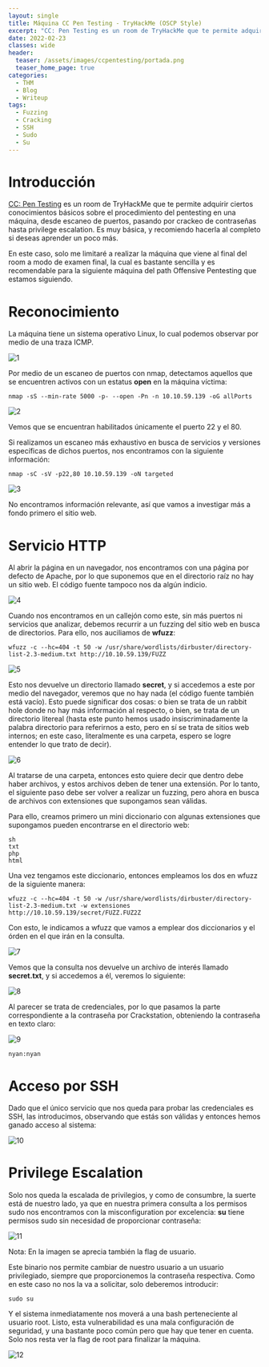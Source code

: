 ```yaml
---
layout: single
title: Máquina CC Pen Testing - TryHackMe (OSCP Style)
excerpt: "CC: Pen Testing es un room de TryHackMe que te permite adquirir ciertos conocimientos básicos sobre el procedimiento del pentesting en una máquina. Vamos a resolver la máquina que viene al final del room a modo de examen final, la cual es bastante sencilla."
date: 2022-02-23
classes: wide
header:
  teaser: /assets/images/ccpentesting/portada.png
  teaser_home_page: true
categories:
  - THM
  - Blog
  - Writeup
tags:
  - Fuzzing
  - Cracking
  - SSH
  - Sudo
  - Su
---
```


# Introducción
[CC: Pen Testing](https://tryhackme.com/room/ccpentesting) es un room de TryHackMe que te permite adquirir ciertos conocimientos básicos sobre el procedimiento del pentesting en una máquina, desde escaneo de puertos, pasando por crackeo de contraseñas hasta privilege escalation. Es muy básica, y recomiendo hacerla al completo si deseas aprender un poco más.

En este caso, solo me limitaré a realizar la máquina que viene al final del room a modo de examen final, la cual es bastante sencilla y es recomendable para la siguiente máquina del path Offensive Pentesting que estamos siguiendo.

# Reconocimiento
La máquina tiene un sistema operativo Linux, lo cual podemos observar por medio de una traza ICMP.

![1]

Por medio de un escaneo de puertos con nmap, detectamos aquellos que se encuentren activos con un estatus **open** en la máquina víctima:

	nmap -sS --min-rate 5000 -p- --open -Pn -n 10.10.59.139 -oG allPorts

![2]

Vemos que se encuentran habilitados únicamente el puerto 22 y el 80.

Si realizamos un escaneo más exhaustivo en busca de servicios y versiones específicas de dichos puertos, nos encontramos con la siguiente información:

	nmap -sC -sV -p22,80 10.10.59.139 -oN targeted

![3]

No encontramos información relevante, así que vamos a investigar más a fondo primero el sitio web.

# Servicio HTTP
Al abrir la página en un navegador, nos encontramos con una página por defecto de Apache, por lo que suponemos que en el directorio raíz no hay un sitio web. El código fuente tampoco nos da algún indicio.

![4]

Cuando nos encontramos en un callejón como este, sin más puertos ni servicios que analizar, debemos recurrir a un fuzzing del sitio web en busca de directorios. Para ello, nos auciliamos de **wfuzz**:

    wfuzz -c --hc=404 -t 50 -w /usr/share/wordlists/dirbuster/directory-list-2.3-medium.txt http://10.10.59.139/FUZZ

![5]

Esto nos devuelve un directorio llamado **secret**, y si accedemos a este por medio del navegador, veremos que no hay nada (el código fuente también está vacío). Esto puede significar dos cosas: o bien se trata de un rabbit hole donde no hay más información al respecto, o bien, se trata de un directorio litereal (hasta este punto hemos usado insiscriminadamente la palabra directorio para referirnos a esto, pero en sí se trata de sitios web internos; en este caso, literalmente es una carpeta, espero se logre entender lo que trato de decir).

![6]

Al tratarse de una carpeta, entonces esto quiere decir que dentro debe haber archivos, y estos archivos deben de tener una extensión. Por lo tanto, el siguiente paso debe ser volver a realizar un fuzzing, pero ahora en busca de archivos con extensiones que supongamos sean válidas.

Para ello, creamos primero un mini diccionario con algunas extensiones que supongamos pueden encontrarse en el directorio web:

    sh
    txt
    php
    html

Una vez tengamos este diccionario, entonces empleamos los dos en wfuzz de la siguiente manera:

    wfuzz -c --hc=404 -t 50 -w /usr/share/wordlists/dirbuster/directory-list-2.3-medium.txt -w extensiones http://10.10.59.139/secret/FUZZ.FUZ2Z

Con esto, le indicamos a wfuzz que vamos a emplear dos diccionarios y el órden en el que irán en la consulta.

![7]

Vemos que la consulta nos devuelve un archivo de interés llamado **secret.txt**, y si accedemos a él, veremos lo siguiente:

![8]

Al parecer se trata de credenciales, por lo que pasamos la parte correspondiente a la contraseña por Crackstation, obteniendo la contraseña en texto claro:

![9]

    nyan:nyan

# Acceso por SSH
Dado que el único servicio que nos queda para probar las credenciales es SSH, las introducimos, observando que estás son válidas y entonces hemos ganado acceso al sistema:

![10]

# Privilege Escalation
Solo nos queda la escalada de privilegios, y como de consumbre, la suerte está de nuestro lado, ya que en nuestra primera consulta a los permisos sudo nos encontramos con la misconfiguration por excelencia: **su** tiene permisos sudo sin necesidad de proporcionar contraseña:

![11]

Nota: En la imagen se aprecia también la flag de usuario.

Este binario nos permite cambiar de nuestro usuario a un usuario privilegiado, siempre que proporcionemos la contraseña respectiva. Como en este caso no nos la va a solicitar, solo deberemos introducir:

    sudo su

Y el sistema inmediatamente nos moverá a una bash perteneciente al usuario root. Listo, esta vulnerabilidad es una mala configuración de seguridad, y una bastante poco común pero que hay que tener en cuenta. Solo nos resta ver la flag de root para finalizar la máquina.

![12]

[1]:/assets/images/ccpentesting/1.png
[2]:/assets/images/ccpentesting/2.png
[3]:/assets/images/ccpentesting/3.png
[4]:/assets/images/ccpentesting/4.png
[5]:/assets/images/ccpentesting/5.png
[6]:/assets/images/ccpentesting/6.png
[7]:/assets/images/ccpentesting/7.png
[8]:/assets/images/ccpentesting/8.png
[9]:/assets/images/ccpentesting/9.png
[10]:/assets/images/ccpentesting/10.png
[11]:/assets/images/ccpentesting/11.png
[12]:/assets/images/ccpentesting/12.png